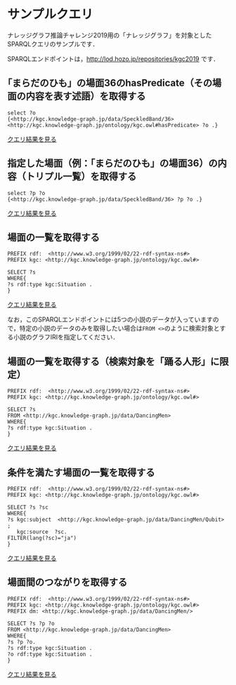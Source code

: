 # サンプルクエリ
ナレッジグラフ推論チャレンジ2019用の「ナレッジグラフ」を対象としたSPARQLクエリのサンプルです．  

SPARQLエンドポイントは，http://lod.hozo.jp/repositories/kgc2019 です．

## ｢まらだのひも」の場面36のhasPredicate（その場面の内容を表す述語）を取得する
```
select ?o
{<http://kgc.knowledge-graph.jp/data/SpeckledBand/36> <http://kgc.knowledge-graph.jp/ontology/kgc.owl#hasPredicate> ?o .}
```
[クエリ結果を見る](http://lod.hozo.jp/repositories/kgc2019#query/d/select%20?o%0A%7B%3Chttp://kgc.knowledge-graph.jp/data/SpeckledBand/36%3E%20%3Chttp://kgc.knowledge-graph.jp/ontology/kgc.owl%23hasPredicate%3E%20?o%20.%7D)

## 指定した場面（例：｢まらだのひも」の場面36）の内容（トリプル一覧）を取得する
```
select ?p ?o
{<http://kgc.knowledge-graph.jp/data/SpeckledBand/36> ?p ?o .}
```
[クエリ結果を見る](http://lod.hozo.jp/repositories/kgc2019#query/d/select%20?p%20?o%0A%7B%3Chttp://kgc.knowledge-graph.jp/data/SpeckledBand/36%3E%20?p%20?o%20.%7D)

## 場面の一覧を取得する
```
PREFIX rdf:  <http://www.w3.org/1999/02/22-rdf-syntax-ns#>
PREFIX kgc: <http://kgc.knowledge-graph.jp/ontology/kgc.owl#>

SELECT ?s 
WHERE{
?s rdf:type kgc:Situation .
}
```
[クエリ結果を見る](http://lod.hozo.jp/repositories/kgc2019#query/d/PREFIX%20rdf:%20%20%3Chttp://www.w3.org/1999/02/22-rdf-syntax-ns%23%3E%0APREFIX%20kgc:%20%3Chttp://kgc.knowledge-graph.jp/ontology/kgc.owl#%3E%0A%0ASELECT%20?s%20%0AWHERE%7B%0A?s%20rdf:type%20kgc:Situation%20.%0A%7D)

なお，このSPARQLエンドポイントには5つの小説のデータが入っていますので，特定の小説のデータのみを取得したい場合は`FROM <>`のように検索対象とする小説のグラフIRIを指定してください．

## 場面の一覧を取得する（検索対象を「踊る人形」に限定）
```
PREFIX rdf:  <http://www.w3.org/1999/02/22-rdf-syntax-ns#>
PREFIX kgc: <http://kgc.knowledge-graph.jp/ontology/kgc.owl#>

SELECT ?s 
FROM <http://kgc.knowledge-graph.jp/data/DancingMen>
WHERE{
?s rdf:type kgc:Situation .
}
```
[クエリ結果を見る](http://lod.hozo.jp/repositories/kgc2019#query/d/PREFIX%20rdf:%20%20%3Chttp://www.w3.org/1999/02/22-rdf-syntax-ns%23%3E%0APREFIX%20kgc:%20%3Chttp://kgc.knowledge-graph.jp/ontology/kgc.owl#%3E%0A%0ASELECT%20?s%20%0AFROM%20%3Chttp://kgc.knowledge-graph.jp/data/DancingMen%3E%0AWHERE%7B%0A?s%20rdf:type%20kgc:Situation%20.%0A%7D)

## 条件を満たす場面の一覧を取得する
```
PREFIX rdf:  <http://www.w3.org/1999/02/22-rdf-syntax-ns#>
PREFIX kgc: <http://kgc.knowledge-graph.jp/ontology/kgc.owl#>

SELECT ?s ?sc
WHERE{
?s kgc:subject	<http://kgc.knowledge-graph.jp/data/DancingMen/Qubit> ;
   kgc:source  ?sc.
FILTER(lang(?sc)="ja")
}
```
[クエリ結果を見る](http://lod.hozo.jp/repositories/kgc2019#query/d/PREFIX%20rdf:%20%20%3Chttp://www.w3.org/1999/02/22-rdf-syntax-ns%23%3E%0APREFIX%20kgc:%20%3Chttp://kgc.knowledge-graph.jp/ontology/kgc.owl#%3E%0A%0ASELECT%20?s%20?sc%0AWHERE%7B%0A?s%20kgc:subject%09%3Chttp://kgc.knowledge-graph.jp/data/DancingMen/Qubit%3E%20;%0A%20%20%20kgc:source%20%20?sc.%0AFILTER(lang(?sc)=%22ja%22)%0A%7D)


## 場面間のつながりを取得する
```
PREFIX rdf:  <http://www.w3.org/1999/02/22-rdf-syntax-ns#>
PREFIX kgc: <http://kgc.knowledge-graph.jp/ontology/kgc.owl#>
PREFIX dm: <http://kgc.knowledge-graph.jp/data/DancingMen/>

SELECT ?s ?p ?o
FROM <http://kgc.knowledge-graph.jp/data/DancingMen>
WHERE{
?s ?p ?o.
?s rdf:type kgc:Situation .
?o rdf:type kgc:Situation .
}
```
[クエリ結果を見る](http://lod.hozo.jp/repositories/kgc2019#query/d/PREFIX%20rdf:%20%20%3Chttp://www.w3.org/1999/02/22-rdf-syntax-ns%23%3E%0APREFIX%20kgc:%20%3Chttp://kgc.knowledge-graph.jp/ontology/kgc.owl#%3E%0APREFIX%20dm:%20%3Chttp://kgc.knowledge-graph.jp/data/DancingMen/%3E%0A%0ASELECT%20?s%20?p%20?o%0AFROM%20%3Chttp://kgc.knowledge-graph.jp/data/DancingMen%3E%0AWHERE%7B%0A?s%20?p%20?o.%0A?s%20rdf:type%20kgc:Situation%20.%0A?o%20rdf:type%20kgc:Situation%20.%0A%7D)

